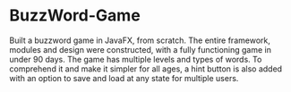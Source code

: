 # BuzzWord-Game
Built a buzzword game in JavaFX, from scratch. The entire framework, modules and design were constructed, with a fully functioning game in under 90 days. The game has multiple levels and types of words. To comprehend it and make it simpler for all ages, a hint button is also added with an option to save and load at any state for multiple users.
